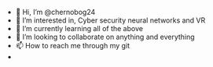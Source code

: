 - 👋 Hi, I’m @chernobog24
- 👀 I’m interested in, Cyber security neural networks and VR
- 🌱 I’m currently learning all of the above
- 💞️ I’m looking to collaborate on anything and everything
- 📫 How to reach me through my git
-

<!---
chernobog24/chernobog24 is a ✨ special ✨ repository because its `README.md` (this file) appears on your GitHub profile.
You can click the Preview link to take a look at your changes.
--->
